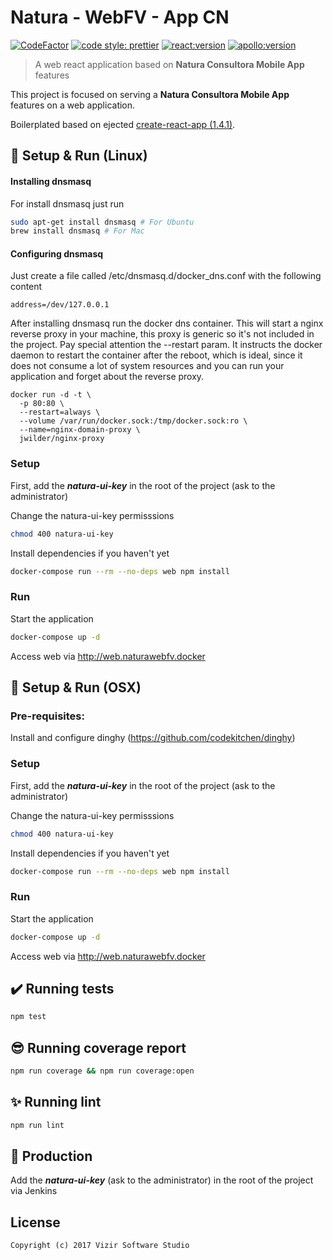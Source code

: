 # Natura - WebFV - App CN

[![CodeFactor](https://www.codefactor.io/repository/bitbucket/myvizir/webfv-appcn/badge)](https://www.codefactor.io/repository/bitbucket/myvizir/webfv-appcn) [![code style: prettier](https://img.shields.io/badge/code_style-prettier-ff69b4.svg)](https://github.com/prettier/prettier) [![react:version](https://img.shields.io/badge/react-16.0.0-blue.svg)](https://github.com/facebook/react) [![apollo:version](https://img.shields.io/badge/apollo-2.0.0-yellow.svg)](https://github.com/apollographql/apollo-client)

> A web react application based on **Natura Consultora Mobile App** features

This project is focused on serving a **Natura Consultora Mobile App** features on a web application.

Boilerplated based on ejected [create-react-app (1.4.1)](https://github.com/facebookincubator/create-react-app).

## :rocket: Setup & Run (Linux)

#### Installing dnsmasq

For install dnsmasq just run

```bash
sudo apt-get install dnsmasq # For Ubuntu
brew install dnsmasq # For Mac
```

#### Configuring dnsmasq

Just create a file called /etc/dnsmasq.d/docker_dns.conf with the following
content

    address=/dev/127.0.0.1

After installing dnsmasq run the docker dns container. This will start a nginx
reverse proxy in your machine, this proxy is generic so it's not included in the
project.
Pay special attention the --restart param. It instructs the docker daemon to
restart the container after the reboot, which is ideal, since it does not
consume a lot of system resources and you can run your application and forget
about the reverse proxy.

    docker run -d -t \
      -p 80:80 \
      --restart=always \
      --volume /var/run/docker.sock:/tmp/docker.sock:ro \
      --name=nginx-domain-proxy \
      jwilder/nginx-proxy

### Setup

First, add the **_natura-ui-key_** in the root of the project (ask to the administrator)

Change the natura-ui-key permisssions

```sh
chmod 400 natura-ui-key
```

Install dependencies if you haven't yet

```sh
docker-compose run --rm --no-deps web npm install
```

### Run

Start the application

```sh
docker-compose up -d
```

Access web via http://web.naturawebfv.docker

## :rocket: Setup & Run (OSX)

### Pre-requisites:

Install and configure dinghy (https://github.com/codekitchen/dinghy)

### Setup

First, add the **_natura-ui-key_** in the root of the project (ask to the administrator)

Change the natura-ui-key permisssions

```sh
chmod 400 natura-ui-key
```

Install dependencies if you haven't yet

```sh
docker-compose run --rm --no-deps web npm install
```

### Run

Start the application

```sh
docker-compose up -d
```

Access web via http://web.naturawebfv.docker

## :heavy_check_mark: Running tests

```sh
npm test
```

## :sunglasses: Running coverage report

```sh
npm run coverage && npm run coverage:open
```

## :sparkles: Running lint

```sh
npm run lint
```

## :rotating_light: Production

Add the **_natura-ui-key_** (ask to the administrator) in the root of the project via Jenkins

## License

```
Copyright (c) 2017 Vizir Software Studio
```
